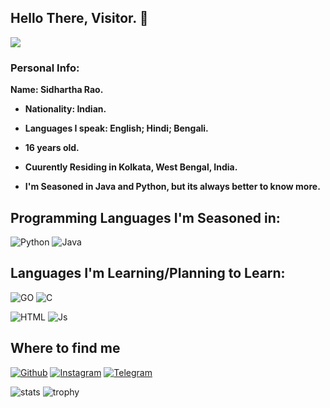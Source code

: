 ## Hello There, Visitor. :wave:

<img src="https://telegra.ph/file/f20c4cd2977d20b612b18.jpg">

### Personal Info:

<b>
  Name: Sidhartha Rao. 
  
  - Nationality: Indian.
  
  - Languages I speak: English; Hindi; Bengali.
  
  - 16 years old.
  
  - Cuurently Residing in Kolkata, West Bengal, India.
  
  - I'm Seasoned in Java and Python, but its always better to know more.
  

 </b> 
 
 ## Programming Languages I'm Seasoned in:

![Python](https://img.shields.io/badge/Python-3776AB?style=for-the-badge&logo=python&logoColor=white)
![Java](https://img.shields.io/badge/Java-000000?style=for-the-badge&logo=java&logoColor=white)

## Languages I'm Learning/Planning to Learn:

![GO](https://img.shields.io/badge/go-%2300ADD8.svg?style=for-the-badge&logo=go&logoColor=white)
![C](https://img.shields.io/badge/C-00599C?style=for-the-badge&logo=c&logoColor=white)

![HTML](https://img.shields.io/badge/HTML5-E34F26?style=for-the-badge&logo=html5&logoColor=white)
![Js](https://img.shields.io/badge/JavaScript-323330?style=for-the-badge&logo=javascript&logoColor=F7DF1E)


## Where to find me

[![Github](https://img.shields.io/badge/-Github-181717?style=for-the-badge&logo=Github&logoColor=white)](https://github.com/IzumiCypherX)
[![Instagram](https://img.shields.io/badge/-Instagram-FF90D8?style=for-the-badge&logo=Instagram&logoColor=gradientred)](https://www.instagram.com/IzumiCypherX)
[![Telegram](https://img.shields.io/badge/Telegram-2CA5E0?style=for-the-badge&logo=telegram&logoColor=white)](https://t.me/IzumiCypherX)

![stats](https://github-readme-stats.vercel.app/api?username=IzumiCypherX&show_icons=true&count_private=true&title_color=f7d745&text_color=b2d76c&icon_color=FFDF00&bg_color=808080&hide=bg-color&hide_border=true)
![trophy](https://github-profile-trophy.vercel.app/?username=IzumiCypherX&theme=juicyfresh&no-bg=true&no-frame=false&column=3&")
